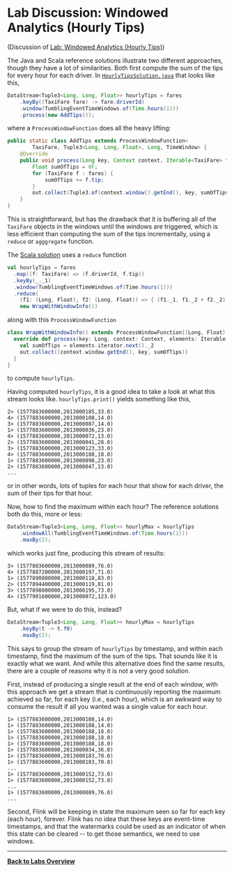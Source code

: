 <!--
Licensed to the Apache Software Foundation (ASF) under one
or more contributor license agreements.  See the NOTICE file
distributed with this work for additional information
regarding copyright ownership.  The ASF licenses this file
to you under the Apache License, Version 2.0 (the
"License"); you may not use this file except in compliance
with the License.  You may obtain a copy of the License at

  http://www.apache.org/licenses/LICENSE-2.0

Unless required by applicable law or agreed to in writing,
software distributed under the License is distributed on an
"AS IS" BASIS, WITHOUT WARRANTIES OR CONDITIONS OF ANY
KIND, either express or implied.  See the License for the
specific language governing permissions and limitations
under the License.
-->


# Lab Discussion: Windowed Analytics (Hourly Tips)

(Discussion of [Lab: Windowed Analytics (Hourly Tips)](./))

The Java and Scala reference solutions illustrate two different approaches, though they have a lot of similarities. Both first compute the sum of the tips for every hour for each driver. In [`HourlyTipsSolution.java`](src/solution/java/org/apache/flink/training/solutions/hourlytips/HourlyTipsSolution.java) that looks like this,

```java
DataStream<Tuple3<Long, Long, Float>> hourlyTips = fares
    .keyBy((TaxiFare fare) -> fare.driverId)
    .window(TumblingEventTimeWindows.of(Time.hours(1)))
    .process(new AddTips());
```

where a `ProcessWindowFunction` does all the heavy lifting:

```java
public static class AddTips extends ProcessWindowFunction<
        TaxiFare, Tuple3<Long, Long, Float>, Long, TimeWindow> {
    @Override
    public void process(Long key, Context context, Iterable<TaxiFare> fares, Collector<Tuple3<Long, Long, Float>> out) throws Exception {
        Float sumOfTips = 0F;
        for (TaxiFare f : fares) {
            sumOfTips += f.tip;
        }
        out.collect(Tuple3.of(context.window().getEnd(), key, sumOfTips));
    }
}
```

This is straightforward, but has the drawback that it is buffering all of the `TaxiFare` objects in the windows until the windows are triggered, which is less efficient than computing the sum of the tips incrementally, using a `reduce` or `agggregate` function.

The [Scala solution](src/solution/scala/org/apache/flink/training/solutions/hourlytips/scala/HourlyTipsSolution.scala) uses a `reduce` function

```scala
val hourlyTips = fares
  .map((f: TaxiFare) => (f.driverId, f.tip))
  .keyBy(_._1)
  .window(TumblingEventTimeWindows.of(Time.hours(1)))
  .reduce(
    (f1: (Long, Float), f2: (Long, Float)) => { (f1._1, f1._2 + f2._2) },
    new WrapWithWindowInfo())
```

along with this `ProcessWindowFunction`

```scala
class WrapWithWindowInfo() extends ProcessWindowFunction[(Long, Float), (Long, Long, Float), Long, TimeWindow] {
  override def process(key: Long, context: Context, elements: Iterable[(Long, Float)], out: Collector[(Long, Long, Float)]): Unit = {
    val sumOfTips = elements.iterator.next()._2
    out.collect((context.window.getEnd(), key, sumOfTips))
  }
}
```

to compute `hourlyTips`.

Having computed `hourlyTips`, it is a good idea to take a look at what this stream looks like. `hourlyTips.print()` yields something like this,

```
2> (1577883600000,2013000185,33.0)
4> (1577883600000,2013000108,14.0)
3> (1577883600000,2013000087,14.0)
1> (1577883600000,2013000036,23.0)
4> (1577883600000,2013000072,13.0)
2> (1577883600000,2013000041,28.0)
3> (1577883600000,2013000123,33.0)
4> (1577883600000,2013000188,18.0)
1> (1577883600000,2013000098,23.0)
2> (1577883600000,2013000047,13.0)
...
```

or in other words, lots of tuples for each hour that show for each driver, the sum of their tips for that hour.

Now, how to find the maximum within each hour? The reference solutions both do this, more or less:

```java
DataStream<Tuple3<Long, Long, Float>> hourlyMax = hourlyTips
    .windowAll(TumblingEventTimeWindows.of(Time.hours(1)))
    .maxBy(2);
```

which works just fine, producing this stream of results:

```
3> (1577883600000,2013000089,76.0)
4> (1577887200000,2013000197,71.0)
1> (1577890800000,2013000118,83.0)
2> (1577894400000,2013000119,81.0)
3> (1577898000000,2013000195,73.0)
4> (1577901600000,2013000072,123.0)
```

But, what if we were to do this, instead?

```java
DataStream<Tuple3<Long, Long, Float>> hourlyMax = hourlyTips
    .keyBy(t -> t.f0)
    .maxBy(2);
```

This says to group the stream of `hourlyTips` by timestamp, and within each timestamp, find the maximum of the sum of the tips.
That sounds like it is exactly what we want. And while this alternative does find the same results,
there are a couple of reasons why it is not a very good solution.

First, instead of producing a single result at the end of each window, with this approach we get a stream that is
continuously reporting the maximum achieved so far, for each key (i.e., each hour), which is an awkward way to consume
the result if all you wanted was a single value for each hour.

```
1> (1577883600000,2013000108,14.0)
1> (1577883600000,2013000108,14.0)
1> (1577883600000,2013000188,18.0)
1> (1577883600000,2013000188,18.0)
1> (1577883600000,2013000188,18.0)
1> (1577883600000,2013000034,36.0)
1> (1577883600000,2013000183,70.0)
1> (1577883600000,2013000183,70.0)
...
1> (1577883600000,2013000152,73.0)
1> (1577883600000,2013000152,73.0)
...
1> (1577883600000,2013000089,76.0)
...
```

Second, Flink will be keeping in state the maximum seen so far for each key (each hour), forever.
Flink has no idea that these keys are event-time timestamps, and that the watermarks could be used as
an indicator of when this state can be cleared -- to get those semantics, we need to use windows.

-----

[**Back to Labs Overview**](../README.md#lab-exercises)
